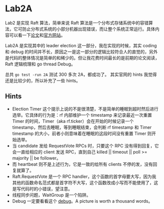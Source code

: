 # Lab2A

Lab2 是实现 Raft 算法，简单来说 Raft 算法是一个分布式存储系统中的容错算法，它可防止分布式系统的小部分机器出现错误，而让整个系统正常运行。具体内容可以看一下[论文](https://raft.github.io/raft.pdf)和[官方网站](https://raft.github.io)。

Lab2A 是实现其中的 leader election 这一部分，我在实现的时候，其实 coding 和 debug 的时间并不长，原因之一是这一部分的逻辑比较符合人的直觉的，另外是代码的整体情况是简单的和稀少的。但让我花费时间最长的是前期的论文阅读，Raft 逻辑梳理和 go thread Debug。

总共 `go test -run 2A` 测试 300 多次 2A，都成功了。
其实官网的 hints 我觉得还是比较少的，所以补充了一些 hints。

## Hints

- Election Timer 这个提示上说的不是很清楚，不是简单的睡眠到超时然后进行选举。它具体的行为是：rf 内部维护一个 timestamp 来记录最近一次重置 Timer 的时间，Timer（aka rf.ticker）会在开始的时候记录一个 timestamp，然后去睡眠，等到睡眠结束，会判断 rf timestamp 和 Timer timestamp 的大小，前者小则意味着在睡眠的这段时间没有重置 Timer 则开始选举。
- 当 candidate 发给 RequestVote RPCs 时，只要这个 RPC 没有得到回复，它会一直给相应的 client 发送 RPC，直到自己 killed || timeout || poll >= majority || be follower。
- 而 heartbeat 则不是上述行为，它是一致的给所有 clients 不停的发，没有回复就算了。
- Raft.RequestVote 是一个 RPC handler，这个函数的首字母要大写，因为我其他的函数命名范式都是首字符不大写，这个函数改成小写而不能使用了，这是写代码时的小错误，望注意。
- 线程同步问题，WaitGroup 是一个陷阱。
- Debug 一定要看看这个 [debug](https://blog.josejg.com/debugging-pretty/)。A picture is worth a thousand words。